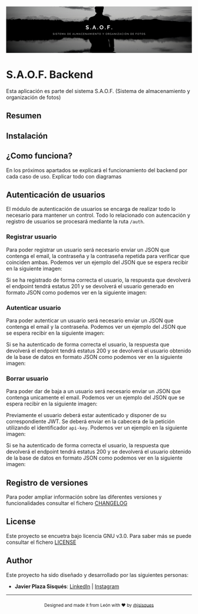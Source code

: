 ![Banner](https://github.com/S-A-O-F/SAOF-Backend/blob/master/resources/img/SaofBanner.png)
# S.A.O.F. Backend
Esta aplicación es parte del sistema S.A.O.F. (Sistema de almacenamiento y organización de fotos) 

## Resumen

## Instalación

## ¿Como funciona?
En los próximos apartados se explicará el funcionamiento del backend por cada caso de uso. Explicar todo con diagramas

## Autenticación de usuarios
El módulo de autenticación de usuarios se encarga de realizar todo lo necesario para mantener un control. Todo lo relacionado con autencación y registro de usuarios se procesará mediante la ruta `/auth`.

### Registrar usuario
Para poder registrar un usuario será necesario enviar un JSON que contenga el email, la contraseña y la contraseña repetida para verificar que coinciden ambas. Podemos ver un ejemplo del JSON que se espera recibir en la siguiente imagen:

Si se ha registrado de forma correcta el usuario, la respuesta que devolverá el endpoint tendrá estatus 201 y se devolverá el usuario generado en formato JSON como podemos ver en la siguiente imagen: 

### Autenticar usuario
Para poder autenticar un usuario será necesario enviar un JSON que contenga el email y la contraseña. Podemos ver un ejemplo del JSON que se espera recibir en la siguiente imagen:

Si se ha autenticado de forma correcta el usuario, la respuesta que devolverá el endpoint tendrá estatus 200 y se devolverá el usuario obtenido de la base de datos en formato JSON como podemos ver en la siguiente imagen: 

### Borrar usuario
Para poder dar de baja a un usuario será necesario enviar un JSON que contenga unicamente el email. Podemos ver un ejemplo del JSON que se espera recibir en la siguiente imagen:

Previamente el usuario deberá estar autenticado y disponer de su correspondiente JWT. Se deberá enviar en la cabecera de la petición utilizando el identificador `api-key`. Podemos ver un ejemplo en la siguiente imagen: 

Si se ha autenticado de forma correcta el usuario, la respuesta que devolverá el endpoint tendrá estatus 200 y se devolverá el usuario obtenido de la base de datos en formato JSON como podemos ver en la siguiente imagen: 

## Registro de versiones
Para poder ampliar información sobre las diferentes versiones y funcionalidades consultar el fichero [CHANGELOG](https://github.com/S-A-O-F/SAOF-Backend/blob/master/CHANGELOG.md)

## License
Este proyecto se encuetra bajo licencia GNU v3.0. Para saber más se puede consultar el fichero [LICENSE](https://github.com/S-A-O-F/SAOF-Backend/blob/master/LICENSE)

## Author
Este proyecto ha sido diseñado y desarrollado por las siguientes personas:
- **Javier Plaza Sisqués**: [LinkedIn](https://www.linkedin.com/in/javier-plaza-sisqu%C3%A9s-b79367172/) | [Instagram](https://www.instagram.com/jsisques/)

---
<div align="center">
  <sub>Designed and made it from León with ❤︎ by <a href="https://www.linkedin.com/in/javier-plaza-sisqu%C3%A9s-b79367172/">@jsisques</a>
</div>

